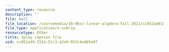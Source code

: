 ```yaml
---
content_type: resource
description: ''
file: null
file_location: /coursemedia/18-06sc-linear-algebra-fall-2011/cc052ad4151e5cc3a2e0653c4adb5a07_0oBJN8F616U.vtt
file_type: application/x-subrip
resourcetype: Other
title: 3play caption file
uid: cc052ad4-151e-5cc3-a2e0-653c4adb5a07
---
```

